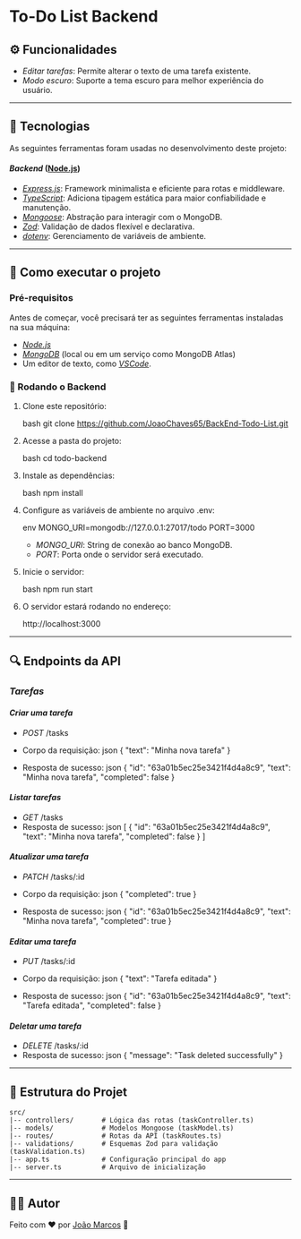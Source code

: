 # To-Do List Backend

## ⚙ Funcionalidades

- *Editar tarefas*: Permite alterar o texto de uma tarefa existente.
- *Modo escuro*: Suporte a tema escuro para melhor experiência do usuário.

---

## 🔧 Tecnologias

As seguintes ferramentas foram usadas no desenvolvimento deste projeto:

#### *Backend*  ([Node.js](https://nodejs.org/))

- [*Express.js*](https://expressjs.com/): Framework minimalista e eficiente para rotas e middleware.
- [*TypeScript*](https://www.typescriptlang.org/): Adiciona tipagem estática para maior confiabilidade e manutenção.
- [*Mongoose*](https://mongoosejs.com/): Abstração para interagir com o MongoDB.
- [*Zod*](https://zod.dev/): Validação de dados flexível e declarativa.
- [*dotenv*](https://github.com/motdotla/dotenv): Gerenciamento de variáveis de ambiente.

---

## 🚀 Como executar o projeto

### Pré-requisitos

Antes de começar, você precisará ter as seguintes ferramentas instaladas na sua máquina:

- [*Node.js*](https://nodejs.org/en/)
- [*MongoDB*](https://www.mongodb.com/) (local ou em um serviço como MongoDB Atlas)
- Um editor de texto, como [*VSCode*](https://code.visualstudio.com/).

### 🎢 Rodando o Backend

1. Clone este repositório:

   bash
   git clone <https://github.com/JoaoChaves65/BackEnd-Todo-List.git>
   

2. Acesse a pasta do projeto:

   bash
   cd todo-backend
   

3. Instale as dependências:

   bash
   npm install
   

4. Configure as variáveis de ambiente no arquivo .env:

   env
   MONGO_URI=mongodb://127.0.0.1:27017/todo
   PORT=3000
   

   - *MONGO\_URI*: String de conexão ao banco MongoDB.
   - *PORT*: Porta onde o servidor será executado.

5. Inicie o servidor:

   bash
   npm run start
   

6. O servidor estará rodando no endereço:

   
   http://localhost:3000
   

---

## 🔍 Endpoints da API

### *Tarefas*

#### *Criar uma tarefa*

- *POST* /tasks
- Corpo da requisição:
  json
  {
    "text": "Minha nova tarefa"
  }
  
- Resposta de sucesso:
  json
  {
    "id": "63a01b5ec25e3421f4d4a8c9",
    "text": "Minha nova tarefa",
    "completed": false
  }
  

#### *Listar tarefas*

- *GET* /tasks
- Resposta de sucesso:
  json
  [
    {
      "id": "63a01b5ec25e3421f4d4a8c9",
      "text": "Minha nova tarefa",
      "completed": false
    }
  ]
  

#### *Atualizar uma tarefa*

- *PATCH* /tasks/:id
- Corpo da requisição:
  json
  {
    "completed": true
  }
  
- Resposta de sucesso:
  json
  {
    "id": "63a01b5ec25e3421f4d4a8c9",
    "text": "Minha nova tarefa",
    "completed": true
  }
  

#### *Editar uma tarefa*

- *PUT* /tasks/:id
- Corpo da requisição:
  json
  {
    "text": "Tarefa editada"
  }
  
- Resposta de sucesso:
  json
  {
    "id": "63a01b5ec25e3421f4d4a8c9",
    "text": "Tarefa editada",
    "completed": false
  }
  

#### *Deletar uma tarefa*

- *DELETE* /tasks/:id
- Resposta de sucesso:
  json
  {
    "message": "Task deleted successfully"
  }
  

---

## 🔄 Estrutura do Projet
```plaintext
src/
|-- controllers/       # Lógica das rotas (taskController.ts)
|-- models/            # Modelos Mongoose (taskModel.ts)
|-- routes/            # Rotas da API (taskRoutes.ts)
|-- validations/       # Esquemas Zod para validação (taskValidation.ts)
|-- app.ts             # Configuração principal do app
|-- server.ts          # Arquivo de inicialização
```

---

## 👨‍💼 Autor

Feito com ❤ por [João Marcos](https://github.com/JoaoChaves65) 🚀
